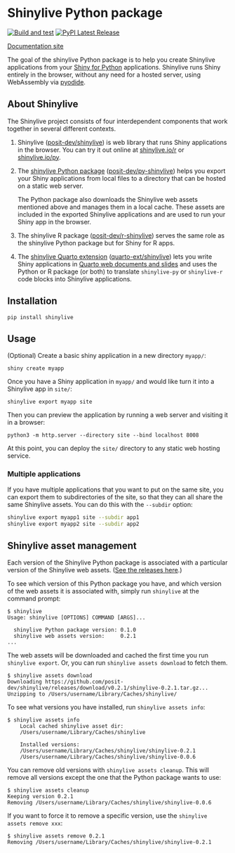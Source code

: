 Shinylive Python package
========================

[![Build and test](https://github.com/posit-dev/py-shinylive/actions/workflows/build.yml/badge.svg)](https://github.com/posit-dev/py-shinylive/actions/)
[![PyPI Latest Release](https://img.shields.io/pypi/v/shinylive.svg)](https://pypi.org/project/shinylive/)

[Documentation site](https://github.com/posit-dev/py-shinylive)

The goal of the shinylive Python package is to help you create Shinylive applications from your [Shiny for Python](https://shiny.posit.co/py) applications.
Shinylive runs Shiny entirely in the browser, without any need for a hosted server, using WebAssembly via [pyodide](https://pyodide.org/en/stable/).

## About Shinylive

The Shinylive project consists of four interdependent components that work together in several different contexts.

1. Shinylive ([posit-dev/shinylive](https://github.com/posit-dev/shinylive)) is web library that runs Shiny applications in the browser. You can try it out online at [shinylive.io/r](https://shinylive.io/r) or [shinylive.io/py](https://shinylive.io/py).

2. The [shinylive Python package](https://shiny.posit.co/py/docs/shinylive.html) ([posit-dev/py-shinylive](https://github.com/posit-dev/py-shinylive)) helps you export your Shiny applications from local files to a directory that can be hosted on a static web server.

   The Python package also downloads the Shinylive web assets mentioned above and manages them in a local cache. These assets are included in the exported Shinylive applications and are used to run your Shiny app in the browser.

3. The shinylive R package ([posit-dev/r-shinylive](https://github.com/posit-dev/r-shinylive)) serves the same role as the shinylive Python package but for Shiny for R apps.

4. The [shinylive Quarto extension](https://quarto-ext.github.io/shinylive/) ([quarto-ext/shinylive](https://github.com/quarto-ext/shinylive)) lets you write Shiny applications in [Quarto web documents and slides](https://quarto.org) and uses the Python or R package (or both) to translate `shinylive-py` or `shinylive-r` code blocks into Shinylive applications.

## Installation

```
pip install shinylive
```


## Usage

(Optional) Create a basic shiny application in a new directory `myapp/`:

```
shiny create myapp
```

Once you have a Shiny application in `myapp/` and would like turn it into a Shinylive app in `site/`:

```
shinylive export myapp site
```

Then you can preview the application by running a web server and visiting it in a browser:

```
python3 -m http.server --directory site --bind localhost 8008
```

At this point, you can deploy the `site/` directory to any static web hosting service.


### Multiple applications

If you have multiple applications that you want to put on the same site, you can export them to subdirectories of the site, so that they can all share the same Shinylive assets. You can do this with the `--subdir` option:

```bash
shinylive export myapp1 site --subdir app1
shinylive export myapp2 site --subdir app2
```


## Shinylive asset management

Each version of the Shinylive Python package is associated with a particular version of the Shinylive web assets. ([See the releases here](https://github.com/posit-dev/shinylive/releases).)

To see which version of this Python package you have, and which version of the web assets it is associated with, simply run `shinylive` at the command prompt:

```
$ shinylive
Usage: shinylive [OPTIONS] COMMAND [ARGS]...

  shinylive Python package version: 0.1.0
  shinylive web assets version:     0.2.1
...
```

The web assets will be downloaded and cached the first time you run `shinylive export`. Or, you can run `shinylive assets download` to fetch them.

```
$ shinylive assets download
Downloading https://github.com/posit-dev/shinylive/releases/download/v0.2.1/shinylive-0.2.1.tar.gz...
Unzipping to /Users/username/Library/Caches/shinylive/
```

To see what versions you have installed, run `shinylive assets info`:

```
$ shinylive assets info
    Local cached shinylive asset dir:
    /Users/username/Library/Caches/shinylive

    Installed versions:
    /Users/username/Library/Caches/shinylive/shinylive-0.2.1
    /Users/username/Library/Caches/shinylive/shinylive-0.0.6
```

You can remove old versions with `shinylive assets cleanup`. This will remove all versions except the one that the Python package wants to use:

```
$ shinylive assets cleanup
Keeping version 0.2.1
Removing /Users/username/Library/Caches/shinylive/shinylive-0.0.6
```

If you want to force it to remove a specific version, use the `shinylive assets remove xxx`:

```
$ shinylive assets remove 0.2.1
Removing /Users/username/Library/Caches/shinylive/shinylive-0.2.1
```
